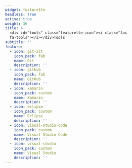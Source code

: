 ```yaml
---
widget: featurette
headless: true
active: true
weight: 36
title: >-
  <div id="tools" class="featurette-icon"><i class="fas
  fa-tools"></i></div>Tools
subtitle: ''
feature:
  - icon: git-alt
    icon_pack: fab
    name: Git
    description: ''
  - icon: github
    icon_pack: fab
    name: GitHub
    description: ''
  - icon: xamarin
    icon_pack: custom
    name: Xamarin
    description: ''
  - icon: eclipse
    icon_pack: custom
    name: Eclipse
    description: ''
  - icon: visual-studio-code
    icon_pack: custom
    name: Visual Studio Code
    description: ''
  - icon: visual-studio
    icon_pack: custom
    name: Visual Studio
    description: ''
---
```

